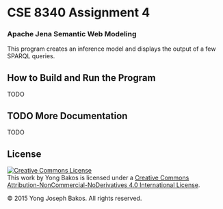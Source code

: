 # CSE 8340 Assignment 4
### Apache Jena Semantic Web Modeling

This program creates an inference model and displays the output of a few SPARQL queries.

## How to Build and Run the Program

TODO

## TODO More Documentation 

TODO

## License

<a rel="license" href="http://creativecommons.org/licenses/by-nc-nd/4.0/"><img alt="Creative Commons License" style="border-width:0" src="https://i.creativecommons.org/l/by-nc-nd/4.0/88x31.png" /></a><br />This work by Yong Bakos is licensed under a <a rel="license" href="http://creativecommons.org/licenses/by-nc-nd/4.0/">Creative Commons Attribution-NonCommercial-NoDerivatives 4.0 International License</a>.

&copy; 2015 Yong Joseph Bakos. All rights reserved.

